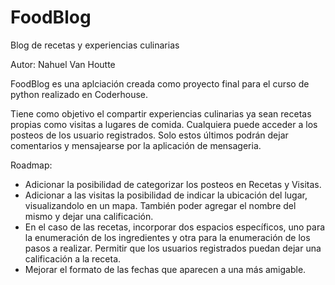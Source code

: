 # FoodBlog
Blog de recetas y experiencias culinarias

Autor: Nahuel Van Houtte

FoodBlog es una aplciación creada como proyecto final para el curso de python realizado en Coderhouse.

Tiene como objetivo el compartir experiencias culinarias ya sean recetas propias como visitas a lugares de comida. Cualquiera puede acceder a los posteos 
de los usuario registrados. Solo estos últimos podrán dejar comentarios y mensajearse por la aplicación de mensageria.

Roadmap:
  - Adicionar la posibilidad de categorizar los posteos en Recetas y Visitas.
  - Adicionar a las visitas la posibilidad de indicar la ubicación del lugar, visualizandolo en un mapa. También poder agregar el nombre del mismo 
  y dejar una calificación.
  - En el caso de las recetas, incorporar dos espacios específicos, uno para la enumeración de los ingredientes y otra para la enumeración de los pasos
  a realizar. Permitir que los usuarios registrados puedan dejar una calificación a la receta.
  - Mejorar el formato de las fechas que aparecen a una más amigable.